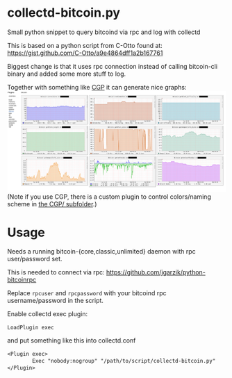 collectd-bitcoin.py
======
Small python snippet to query bitcoind via rpc and log with collectd

This is based on a python script from C-Otto found at:
https://gist.github.com/C-Otto/a9e4864dff1a2b167761
 
Biggest change is that it uses rpc connection instead of calling
bitcoin-cli binary and added some more stuff to log.

Together with something like [CGP](https://github.com/pommi/CGP) it can generate nice graphs:
![Screenshot of CGP Graphpanel](collectd-bitcoin.png)
(Note if you use CGP, there is a custom plugin to control colors/naming scheme in [the CGP/ subfolder](CGP/).)

Usage
======

Needs a running bitcoin-{core,classic,unlimited} daemon with rpc user/password set.

This is needed to connect via rpc: https://github.com/jgarzik/python-bitcoinrpc

Replace ```rpcuser``` and ```rpcpassword``` with your bitcoind rpc username/password in the script.

Enable collectd exec plugin:
```
LoadPlugin exec
```

and put something like this into collectd.conf
```
<Plugin exec>
        Exec "nobody:nogroup" "/path/to/script/collectd-bitcoin.py"
</Plugin>
```

